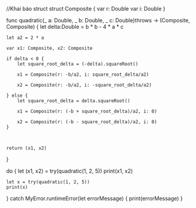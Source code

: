 //Khai báo struct
struct Composite {
	var r: Double
	var i: Double
}



func quadratic(_ a: Double, _ b: Double, _ c: Double)throws -> (Composite, Composite) {
	let delta:Double = b *  b -  4 * a * c
	
	let a2 = 2 * a

	var x1: Composite, x2: Composite

	if delta < 0 {
		let square_root_delta = (-delta).squareRoot()

		x1 = Composite(r: -b/a2, i: square_root_delta/a2) 

		x2 = Composite(r: -b/a2, i: -square_root_delta/a2)

	} else {
		let square_root_delta = delta.squareRoot()

		x1 = Composite(r: (-b + square_root_delta)/a2, i: 0) 

		x2 = Composite(r: (-b - square_root_delta)/a2, i: 0)
	}

	
	
	return (x1, x2)
}

do {
	let (x1, x2) = try(quadratic(1, 2, 5))
	print(x1, x2)

	let x = try(quadratic(1, 2, 5))
	print(x)

} catch MyError.runtimeError(let errorMessage) {
    print(errorMessage)
}